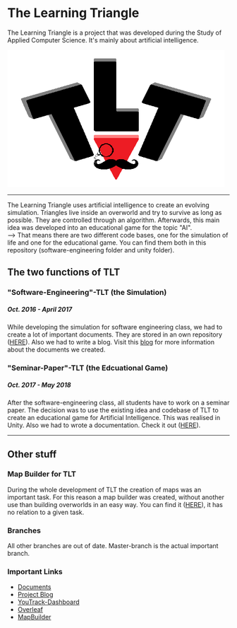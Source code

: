 # The Learning Triangle

The Learning Triangle is a project that was developed during the Study of Applied Computer Science. It's mainly about artificial intelligence.

![logo](https://github.com/KingMus/thelearningtriangle/blob/master/TheLearningTriangle/Images/Logos/TLT_Logo_Full.png)

<hr>

The Learning Triangle uses artificial intelligence to create an evolving simulation.
Triangles live inside an overworld and try to survive as long as possible. They are controlled through an algorithm.
Afterwards, this main idea was developed into an educational game for the topic "AI".
<br>
--> That means there are two different code bases, one for the simulation of life and one for the educational game. You can find them both in this repository (software-engineering folder and unity folder).

## The two functions of TLT

### "Software-Engineering"-TLT (the Simulation)
##### Oct. 2016 - April 2017

While developing the simulation for software engineering class, we had to create a lot of important documents. They are stored in an own repository ([HERE](https://github.com/KingMus/thelearningtriangle-studienarbeit/tree/master/fuer_SoftwareEngineering)). Also we had to write a blog. Visit this [blog](https://thelearningtriangle.blogspot.de/) for more information about the documents we created.

### "Seminar-Paper"-TLT (the Edcuational Game)
##### Oct. 2017 - May 2018

After the software-engineering class, all students have to work on a seminar paper. The decision was to use the existing idea and codebase of TLT to create an educational game for Artificial Intelligence. This was realised in Unity. Also we had to wrote a documentation. Check it out ([HERE](https://github.com/KingMus/thelearningtriangle-studienarbeit/tree/master/fuer_Studienarbeit)). 

<hr>

## Other stuff

### Map Builder for TLT

During the whole development of TLT the creation of maps was an important task. For this reason a map builder was created, without another use than building overworlds in an easy way. You can find it ([HERE](https://github.com/KingMus/thelearningtriangle-mapbuilder)), it has no relation to a given task.

### Branches

All other branches are out of date. Master-branch is the actual important branch.

### Important Links

* [Documents](https://github.com/KingMus/thelearningtriangle-studienarbeit)
* [Project Blog](https://thelearningtriangle.blogspot.de/)
* [YouTrack-Dashboard](https://thelearningtriangle.myjetbrains.com/youtrack/dashboard?id=803a6eca-53aa-4029-97e6-54c81d4d200a)
* [Overleaf](https://www.overleaf.com/read/mjzjqdfzgjfv)
* [MapBuilder](https://github.com/KingMus/thelearningtriangle-mapbuilder)
